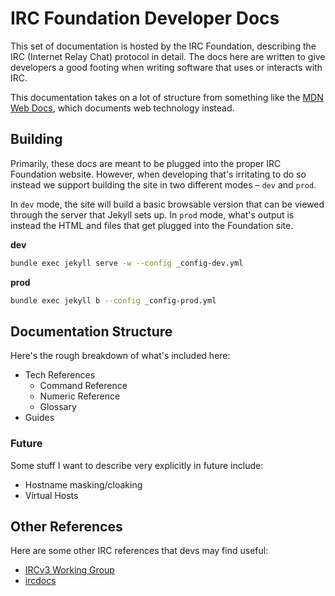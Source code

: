 # IRC Foundation Developer Docs
This set of documentation is hosted by the IRC Foundation, describing the IRC (Internet Relay Chat) protocol in detail. The docs here are written to give developers a good footing when writing software that uses or interacts with IRC.

This documentation takes on a lot of structure from something like the [MDN Web Docs](https://developer.mozilla.org/en-US/), which documents web technology instead.


## Building
Primarily, these docs are meant to be plugged into the proper IRC Foundation website. However, when developing that's irritating to do so instead we support building the site in two different modes – `dev` and `prod`.

In `dev` mode, the site will build a basic browsable version that can be viewed through the server that Jekyll sets up. In `prod` mode, what's output is instead the HTML and files that get plugged into the Foundation site.

**dev**
```sh
bundle exec jekyll serve -w --config _config-dev.yml
```

**prod**
```sh
bundle exec jekyll b --config _config-prod.yml
```


## Documentation Structure
Here's the rough breakdown of what's included here:

- Tech References
    - Command Reference
    - Numeric Reference
    - Glossary
- Guides


### Future
Some stuff I want to describe very explicitly in future include:

- Hostname masking/cloaking
- Virtual Hosts


## Other References
Here are some other IRC references that devs may find useful:

- [IRCv3 Working Group](https://ircv3.net/)
- [ircdocs](http://ircdocs.horse/)
